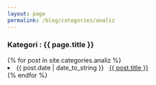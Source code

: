 ```yaml
---
layout: page
permalink: /blog/categories/analiz
---
```

 
<h3> Kategori : {{ page.title }} </h3>

<div class="card">
{% for post in site.categories.analiz %}
 <li class="category-posts"><span>{{ post.date | date_to_string }}</span> &nbsp; <a href="{{ post.url }}">{{ post.title }}</a></li>
{% endfor %}
</div>
